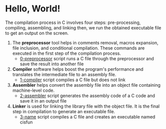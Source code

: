 # Hello, World!

The compilation process in C involves four steps: pre-processing, compiling, assembling, and linking then, we run the obtained executable file to get an output on the screen.

1. The **preprocessor** tool helps in comments removal, macros expansion, file inclusion, and conditional compilation. These commands are executed in the first step of the compilation process.
   - [0-preprocessor](0-preprocessor) script runs a C file through the preprocessor and save the result into another file
2. **Compiler** software helps boost the program's performance and translates the intermediate file to an assembly file.
   - [1-compiler](1-compiler) script compiles a C file but does not link
3. **Assembler** helps convert the assembly file into an object file containing machine-level code.
   - [2-assembler](2-assembler) script generates the assembly code of a C code and save it in an output file
4. **Linker** is used for linking the library file with the object file. It is the final step in compilation to generate an executable file.
   - [3-name](3-name) script compiles a C file and creates an executable named cisfun
